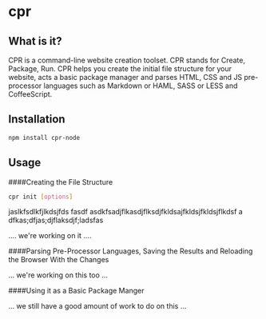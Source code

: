cpr
===

What is it?
-----------

CPR is a command-line website creation toolset. CPR stands for Create, Package, Run. CPR helps you create the initial file structure for your website, acts a basic package manager and parses HTML, CSS and JS pre-processor languages such as Markdown or HAML, SASS or LESS and CoffeeScript.

Installation
------------

```bash
npm install cpr-node
```

Usage
-----

####Creating the File Structure

```bash
cpr init [options]
```

jaslkfsdlkfjlkdsjfds
fasdf
asdkfsadjflkasdjflksdjfkldsajfkldsjfkldsjflkdsf
a
dfkas;dfjas;djflaksdjf;ladsfas

.... we're working on it ....

####Parsing Pre-Processor Languages, Saving the Results and Reloading the Browser With the Changes

... we're working on this too ...

####Using it as a Basic Package Manger

... we still have a good amount of work to do on this ...
